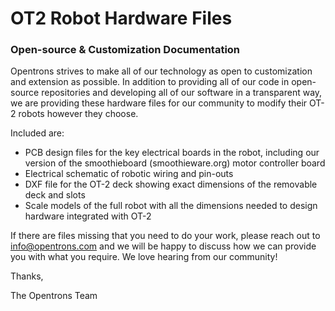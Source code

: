 # OT2 Robot Hardware Files

### Open-source & Customization Documentation

Opentrons strives to make all of our technology as open to customization and extension as possible. In addition to providing all of our code in open-source repositories and developing all of our software in a transparent way, we are providing these hardware files for our community to modify their OT-2 robots however they choose.

Included are:
- PCB design files for the key electrical boards in the robot, including our version of the smoothieboard (smoothieware.org) motor controller board
- Electrical schematic of robotic wiring and pin-outs 
- DXF file for the OT-2 deck showing exact dimensions of the removable deck and slots
- Scale models of the full robot with all the dimensions needed to design hardware integrated with OT-2

If there are files missing that you need to do your work, please reach out to info@opentrons.com and we will be happy to discuss how we can provide you with what you require. We love hearing from our community! 

Thanks,

The Opentrons Team
